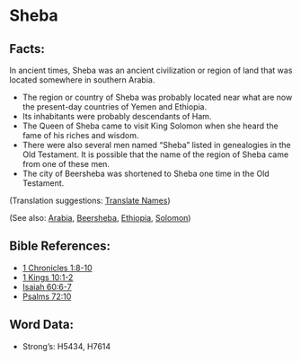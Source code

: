 # Sheba

## Facts:

In ancient times, Sheba was an ancient civilization or region of land that was located somewhere in southern Arabia.

* The region or country of Sheba was probably located near what are now the present-day countries of Yemen and Ethiopia.
* Its inhabitants were probably descendants of Ham.
* The Queen of Sheba came to visit King Solomon when she heard the fame of his riches and wisdom.
* There were also several men named “Sheba” listed in genealogies in the Old Testament. It is possible that the name of the region of Sheba came from one of these men.
* The city of Beersheba was shortened to Sheba one time in the Old Testament.

(Translation suggestions: [Translate Names](../../translate/translate-names))

(See also: [Arabia](../names/arabia.md), [Beersheba](../names/beersheba.md), [Ethiopia](../names/ethiopia.md), [Solomon](../names/solomon.md))

## Bible References:

* [1 Chronicles 1:8-10](rc://en/tn/help/1ch/01/08)
* [1 Kings 10:1-2](rc://en/tn/help/1ki/10/01)
* [Isaiah 60:6-7](rc://en/tn/help/isa/60/06)
* [Psalms 72:10](rc://en/tn/help/psa/072/10)

## Word Data:

* Strong’s: H5434, H7614

